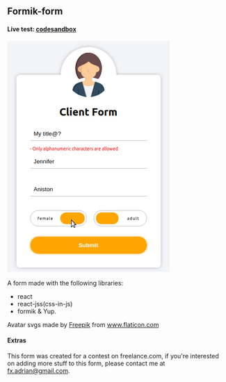 ## Formik-form

#### Live test: [codesandbox](https://xzg16.csb.app/) 

![Form image](./docs/ClientFormUX.png "ClientFormUX")

A form made with the following libraries:

- react
- react-jss(css-in-js)
- formik & Yup.

Avatar svgs made by <a href="https://www.flaticon.com/authors/freepik" title="Freepik">Freepik</a> from <a href="https://www.flaticon.com/" title="Flaticon">www.flaticon.com</a>

#### Extras

This form was created for a contest on freelance.com, if you're interested on adding more stuff to this form, please contact me at fx.adrian@gmail.com.
